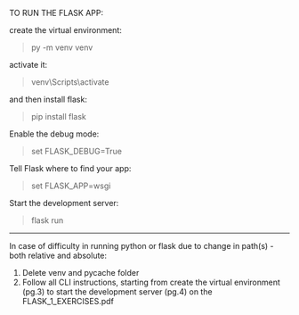 TO RUN THE FLASK APP:

create the virtual environment:
> py -m venv venv

activate it:
> venv\Scripts\activate 

and then install flask:
> pip install flask

Enable the debug mode:
> set FLASK_DEBUG=True

Tell Flask where to find your app:
> set FLASK_APP=wsgi

Start the development server:
> flask run

* * * * *

In case of difficulty in running python or flask due to change in path(s) - both relative and absolute:

1. Delete venv and pycache folder
2. Follow all CLI instructions, starting from create the virtual environment (pg.3) to start the development server (pg.4) on the FLASK_1_EXERCISES.pdf
